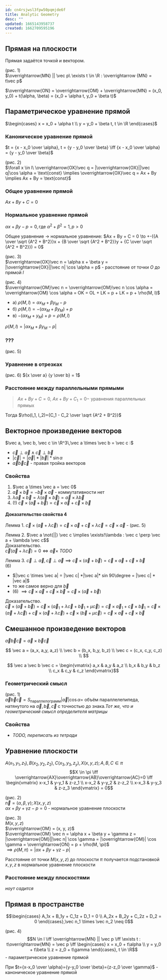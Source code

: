 ```yaml
---
id: cn4rsjwsl3fpw50pqmjde6f
title: Analytic Geometry
desc: ""
updated: 1665143958737
created: 1662709595196
---
```


## Прямая на плоскости

Прямая задаётся точкой и вектором.

(рис. 1)  
$\overrightarrow{MN} || \vec p\ \exists t \in \R : \overrightarrow {MN} = t\vec p$

$\overrightarrow{ON} = \overrightarrow{OM} + \overrightarrow{MN} = (x_0, y_0) + t(\alpha, \beta) = (x_0 + \alpha t, y_0 + \beta t)$

## Параметрическое уравнение прямой

$\begin{cases}
x = x_0 + \alpha t \\
y = y_0 + \beta t, t \in \R
\end{cases}$

### Каноническое уравнение прямой

$t = {x - x_0 \over \alpha}, t = {y - y_0 \over \beta} \iff {x - x_0 \over \alpha} = {y - y_0 \over \beta}$

(рис. 2)  
$\forall x \in l\ \overrightarrow{OX}\vec q = |\overrightarrow{OX}||\vec q|\cos \alpha = \text{const} \implies \overrightarrow{OX}\vec q = Ax + By \implies Ax + By = \text{const}$

### Общее уравнение прямой

$Ax + By + C = 0$

### Нормальное уравнение прямой

$\alpha x + \beta y - p = 0, \text{где } \alpha^2+\beta^2=1, p>0$

Общее уравнение $\to$ нормальное уравнение: $Ax + By + C = 0 \to +-({A \over \sqrt {A^2 + B^2}}x + {B \over \sqrt {A^2 + B^2}}y + {C \over \sqrt {A^2 + B^2}}) = 0$

(рис. 3)  
$\overrightarrow{OX}\vec n = \alpha x + \beta y = |\overrightarrow{OX}||\vec n| \cos \alpha = p$ - расстояние от точки $O$ до прямой $l$

(рис. 4)  
$\overrightarrow{OM}\vec n = \overrightarrow{OM}\vec n \cos \alpha = \overrightarrow{OM} \cos \alpha = OK = OL + LK = p + LK = p + \rho(M, l)$

- а) $\rho(M, l) = \alpha x_M + \beta y_M - p$
- б) $\rho(M, l) = -(\alpha x_M + \beta y_M) + p$
- в) $-(\alpha x_M+y_M)+p=\rho(M, l)$

$\rho(M, l) = |\alpha x_M + \beta y_M - p|$

### ???

(рис. 5)

### Уравнение в отрезках

(рис. 6)
${x \over a} {y \over b} = 1$

### Расстояние между параллельными прямыми

> $Ax + By + C = 0,\ Ax + By + C_1 = 0 -$ уравнения параллельных прямых

Тогда $\rho(l_1, l_2)={C_1 - C_2 \over \sqrt {A^2 + B^2}}$

## Векторное произведение векторов

$\vec a, \vec b, \vec c \in \R^3\,\vec a \times \vec b = \vec c :$

- $\vec c \perp \vec a \land \vec c \perp \vec b$
- $|\vec c| = |\vec a|*|\vec b|*\sin \alpha$
- $\vec a \vec b \vec c$ - правая тройка векторов

### Свойства

1. $\vec a \times \vec a = \vec 0$
2. $\vec a \times \vec b = -\vec b \times \vec a$ - коммутативности нет
3. $\lambda \vec a \times \vec b = \lambda (\vec a \times \vec b) = \vec a \times \lambda \vec b$
4. $(!)$ $\vec c \times (\vec a + \vec b) = \vec c \times \vec a + \vec c \times \vec b$

#### Доказательство свойства 4

Лемма 1. $\vec c \times (\vec a +\lambda\vec c) = \vec c \times \vec a + \vec c \times \lambda\vec c = \vec c \times \vec a$ - (рис. 5)

Лемма 2. $\vec a \not{||} \vec c \implies \exists!\lambda : \vec c \perp \vec a + \lambda \vec c$$  
Доказательство.  
$\vec c (\vec a + \lambda \vec c) = 0 \iff \vec a \times$ _TODO_

Лемма 3. $\vec c \perp \vec a, \vec c \perp \vec a \implies \vec c \times (\vec a + \vec b) = \vec c \times \vec a + \vec c \times \vec b$  
(6)

- $|\vec c \times \vec a| = |\vec c| *|\vec a|* sin 90\degree = |\vec c| * |vec a|$
- то же самое верно для $\vec b$
- (6) $\implies \vec c \times \vec a + \vec c \times \vec b = \vec c \times (\vec a + \vec b)$

Доказательство.  
$\vec c \times (\vec a + \vec b) = \vec c \times (\vec a_1 + \lambda \vec c + \vec b_1 + \mu \vec c) = \vec c \times \vec a_1 + \vec c \times \vec b_1 = \vec c \times (\vec a + \lambda \vec c) + \vec c \times (\vec a + \lambda \vec c) + \vec c \times (\vec b + \mu \vec c) = \vec c \times \vec a + \vec c \times \vec b$

## Смешанное произведение векторов

$\vec a \vec b \vec c = \vec a \times \vec b \vec c$

$$
\vec a = (a_x, a_y, a_z) \\
\vec b = (b_x, b_y, b_z) \\
\vec c = (c_x, c_y, c_z) \\
$$

$$
\vec a \vec b \vec c = \begin{vmatrix}
a_x & a_y & a_z \\
b_x & b_y & b_z \\
c_x & c_y & c_z
\end{vmatrix}$$

### Геометрический смысл

(рис. 1)  
$\vec a \vec b \vec c = S_\text{параллелограмм} |\vec a| \cos \alpha =$ объём параллелепипеда, натянутого на $\vec a, \vec b, \vec c$ с точностью до знака._Тот же, что и геометрический смысл определителя матрицы_

### Свойства

- _TODO, переписать из тетради_

## Уравнение плоскости

$A(x_1, y_1, z_1), B(x_2, y_2, z_2), C(x_3, y_3, z_y), X(x, y, z); A, B, C \in \pi$  
$$X \in \pi \iff \overrightarrow{AX}\overrightarrow{AB}\overrightarrow{AC}=0 \iff
\begin{vmatrix}
x-x_1 & y-y_1 & z-z_1 \\
x-x_2 & y-y_2 & z-z_2 \\
x-x_3 & y-y_3 & z-z_3
\end{vmatrix} = 0$$

(рис. 2)  
$\vec n = (\alpha, \beta, \gamma); X(x, y, z)$  
$\alpha x + \beta y + \gamma z - p = 0$ - нормальное уравнение плоскости

(рис. 3)  
$M(x, y, z)$  
$\overrightarrow{OM} = (x, y, z)$  
$\overrightarrow{OM} \vec n = \alpha x + \beta y + \gamma z = |\overrightarrow{OM}||\vec n| \cos \gamma = |\overrightarrow{OM}| \cos \gamma = \overrightarrow{ON} = p + \rho(M, \pi)$  
$\implies \rho(M, \pi) = |\alpha x + \beta y + \gamma z - p|$

Расстояние от точки $M(x, y, z)$ до плоскости $\pi$ получается подстановкой $x, y, z$ в нормальное уравнение плоскости

### Расстояние между плоскостями

_ноут садится_

## Прямая в пространстве

$$\begin{cases}
A_1x + B_1y + C_1z + D_1 = 0 \\
A_2x + B_2y + C_2z + D_2 = 0
\end{cases},\vec n_1 \times \vec n_2 \neq 0$$

(рис. 4)  
$$N \in l \iff \overrightarrow{MN} || \vec p \iff \exists t : t\overrightarrow{MN} = \vec p \iff \begin{cases}
x = x_0 + t\alpha \\
y = y_0 + t\beta \\
z = z_0 + t\gamma
\end{cases}, t \in \R$$ - параметрическое уравнение прямой

При $t={x-x_0 \over \alpha}={y-y_0 \over \beta}={z-z_0 \over \gamma}$ - каноническое уравнение прямой
